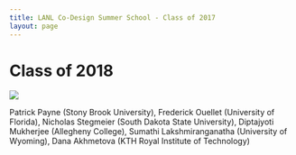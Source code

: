 ```yaml
---
title: LANL Co-Design Summer School - Class of 2017
layout: page
---
```

# Class of 2018
![](images/coss_18_students.JPG)

Patrick Payne (Stony Brook University), Frederick Ouellet (University of Florida), Nicholas Stegmeier (South Dakota State University), Diptajyoti Mukherjee (Allegheny College), Sumathi Lakshmiranganatha (University of Wyoming), Dana Akhmetova (KTH Royal Institute of Technology)
